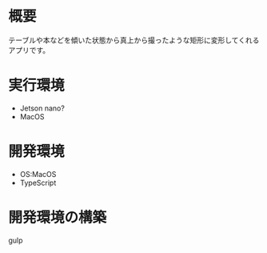 # 概要

テーブルや本などを傾いた状態から真上から撮ったような矩形に変形してくれるアプリです。

# 実行環境
+ Jetson nano?  
+ MacOS  

# 開発環境
+ OS:MacOS  
+ TypeScript  

# 開発環境の構築
gulp
